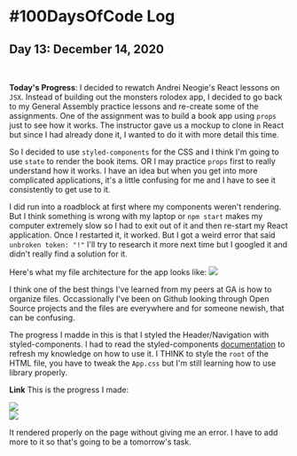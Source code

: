 # #100DaysOfCode Log

## Day 13: December 14, 2020

<br>

**Today's Progress**: I decided to rewatch Andrei Neogie's React lessons on ```JSX```. Instead of building out the monsters rolodex app, I decided to go back to my General Assembly practice lessons and re-create some of the assignments. One of the assignment was to build a book app using ```props``` just to see how it works. The instructor gave us a mockup to clone in React but since I had already done it, I wanted to do it with more detail this time.

So I decided to use ```styled-components``` for the CSS and I think I'm going to use ```state``` to render the book items. OR I may practice ```props``` first to really understand how it works. I have an idea but when you get into more complicated applications, it's a little confusing for me and I have to see it consistently to get use to it.

I did run into a roadblock at first where my components weren't rendering. But I think something is wrong with my laptop or ```npm start``` makes my computer extremely slow so I had to exit out of it and then re-start my React application. Once I restarted it, it worked. But I got a weird error that said ```unbroken token: "!"``` I'll try to research it more next time but I googled it and didn't really find a solution for it. 

Here's what my file architecture for the app looks like:
![](https://i.imgur.com/1aIna9Z.png)

I think one of the best things I've learned from my peers at GA is how to organize files. Occassionally I've been on Github looking through Open Source projects and the files are everywhere and for someone newish, that can be confusing.

The progress I madde in this is that I styled the Header/Navigation with styled-components. I had to read the styled-components [documentation](https://styled-components.com/) to refresh my knowledge on how to use it. I THINK to style the ```root``` of the HTML file, you have to tweak the ```App.css``` but I'm still learning how to use library properly. 

**Link** This is the progress I made: 

![](https://i.imgur.com/N5USz2K.png)
<br>
![](https://i.imgur.com/ba7hXET.png)

It rendered properly on the page without giving me an error. I have to add more to it so that's going to be a tomorrow's task. 